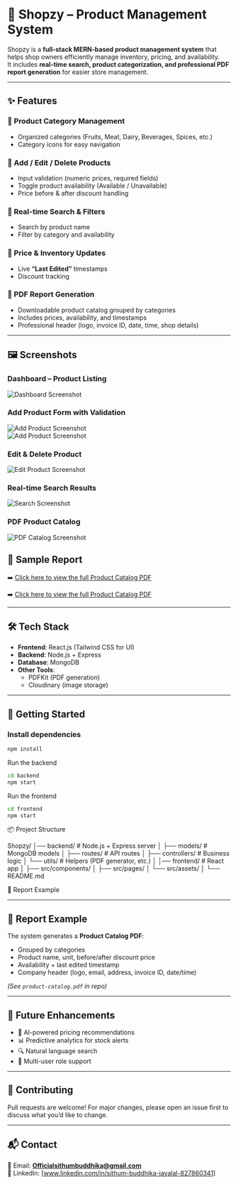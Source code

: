 # 🛒 Shopzy – Product Management System  

Shopzy is a **full-stack MERN-based product management system** that helps shop owners efficiently manage inventory, pricing, and availability.  
It includes **real-time search, product categorization, and professional PDF report generation** for easier store management.  

---

## ✨ Features  

### 🔹 Product Category Management  
- Organized categories (Fruits, Meat, Dairy, Beverages, Spices, etc.)  
- Category icons for easy navigation  

### 🔹 Add / Edit / Delete Products  
- Input validation (numeric prices, required fields)  
- Toggle product availability (Available / Unavailable)  
- Price before & after discount handling  

### 🔹 Real-time Search & Filters  
- Search by product name  
- Filter by category and availability  

### 🔹 Price & Inventory Updates  
- Live **“Last Edited”** timestamps  
- Discount tracking  

### 🔹 PDF Report Generation  
- Downloadable product catalog grouped by categories  
- Includes prices, availability, and timestamps  
- Professional header (logo, invoice ID, date, time, shop details)  

---

## 🖼️ Screenshots  

### Dashboard – Product Listing  
![Dashboard Screenshot](./screenshots/product-listing.png)  

### Add Product Form with Validation  
![Add Product Screenshot](./screenshots/add-product-form-validation1.png)  
![Add Product Screenshot](./screenshots/add-product-form-validation2.png)  

### Edit & Delete Product  
![Edit Product Screenshot](./screenshots/edit-delete-product.png)  

### Real-time Search Results  
![Search Screenshot](./screenshots/real-time-search-results.png)  

### PDF Product Catalog  
![PDF Catalog Screenshot](./screenshots/pdf-product-catalog.png)  


## 📄 Sample Report  

➡️ [Click here to view the full Product Catalog PDF](./docs/product-catalog.pdf)


➡️ [Click here to view the full Product Catalog PDF](./docs/product-catalog.pdf)

---

## 🛠️ Tech Stack  

- **Frontend**: React.js (Tailwind CSS for UI)  
- **Backend**: Node.js + Express  
- **Database**: MongoDB  
- **Other Tools**:  
  - PDFKit (PDF generation)  
  - Cloudinary (image storage)  

---

## 🚀 Getting Started  

### Install dependencies  

```bash
npm install

````
Run the backend
```bash
cd backend
npm start

````
Run the frontend
```bash
cd frontend
npm start

````
📦 Project Structure

Shopzy/
│── backend/          # Node.js + Express server
│   ├── models/       # MongoDB models
│   ├── routes/       # API routes
│   ├── controllers/  # Business logic
│   └── utils/        # Helpers (PDF generator, etc.)
│
│── frontend/         # React app
│   ├── src/components/ 
│   ├── src/pages/ 
│   └── src/assets/ 
│
└── README.md

📄 Report Example

---

## 📄 Report Example  

The system generates a **Product Catalog PDF**:  

- Grouped by categories  
- Product name, unit, before/after discount price  
- Availability + last edited timestamp  
- Company header (logo, email, address, invoice ID, date/time)  

*(See `product-catalog.pdf` in repo)*  

---

## 📌 Future Enhancements  

- 🤖 AI-powered pricing recommendations  
- 📊 Predictive analytics for stock alerts  
- 🔍 Natural language search  
- 👥 Multi-user role support  

---

## 🤝 Contributing  

Pull requests are welcome! For major changes, please open an issue first to discuss what you’d like to change.  

---

## 📬 Contact  

📧 Email: **Officialsithumbuddhika@gmail.com**  
🔗 LinkedIn: [www.linkedin.com/in/sithum-buddhika-jayalal-827860341]  


  

